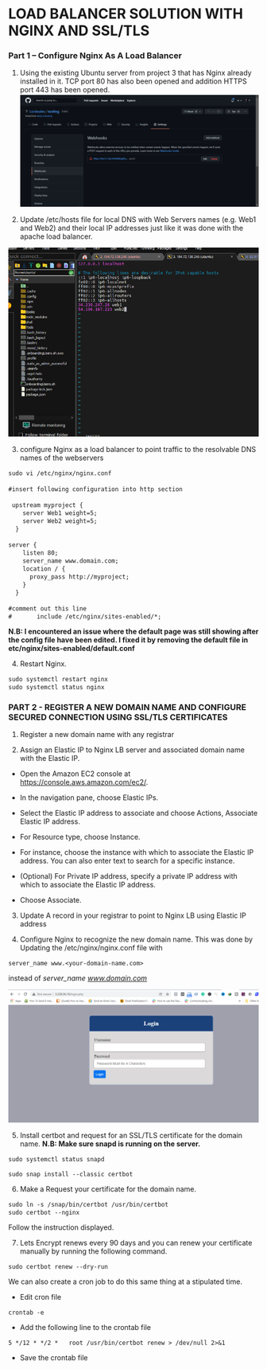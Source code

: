 # LOAD BALANCER SOLUTION WITH NGINX AND SSL/TLS

### Part 1 – Configure Nginx As A Load Balancer
1. Using the existing Ubuntu server from project 3 that has Nginx already installed in it. TCP port 80 has also been opened and addition HTTPS port 443 has been opened.
![](Images/webhook.PNG)


2. Update /etc/hosts file for local DNS with Web Servers names (e.g. Web1 and Web2) and their local IP addresses just like it was done with the apache load balancer.

![](Images/etcHosts.PNG)

3. configure Nginx as a load balancer to point traffic to the resolvable DNS names of the webservers
```
sudo vi /etc/nginx/nginx.conf

#insert following configuration into http section

 upstream myproject {
    server Web1 weight=5;
    server Web2 weight=5;
  }

server {
    listen 80;
    server_name www.domain.com;
    location / {
      proxy_pass http://myproject;
    }
  }

#comment out this line
#       include /etc/nginx/sites-enabled/*;
```

**N.B: I encountered an issue where the default page was still showing after the config file have been edited. I fixed it by removing the default file in etc/nginx/sites-enabled/default.conf** 

4. Restart Nginx.
```
sudo systemctl restart nginx
sudo systemctl status nginx
```


### PART 2 - REGISTER A NEW DOMAIN NAME AND CONFIGURE SECURED CONNECTION USING SSL/TLS CERTIFICATES

1. Register a new domain name with any registrar 

2. Assign an Elastic IP to Nginx LB server and associated domain name with the Elastic IP.

- Open the Amazon EC2 console at https://console.aws.amazon.com/ec2/.

- In the navigation pane, choose Elastic IPs.

- Select the Elastic IP address to associate and choose Actions, Associate Elastic IP address.

- For Resource type, choose Instance.

- For instance, choose the instance with which to associate the Elastic IP address. You can also enter text to search for a specific instance.

- (Optional) For Private IP address, specify a private IP address with which to associate the Elastic IP address.

- Choose Associate.

3. Update A record in your registrar to point to Nginx LB using Elastic IP address

4. Configure Nginx to recognize the new domain name. This was done by Updating the /etc/nginx/nginx.conf file with 
```
server_name www.<your-domain-name.com>
```
 instead of *server_name www.domain.com*

![](Images/elasticIP.PNG)

5. Install certbot and request for an SSL/TLS certificate for the domain name.
**N.B: Make sure snapd is running on the server.**
```
sudo systemctl status snapd
```

```
sudo snap install --classic certbot
```
6. Make a Request your certificate for the domain name.
```
sudo ln -s /snap/bin/certbot /usr/bin/certbot
sudo certbot --nginx
```
Follow the instruction displayed.

7. Lets Encrypt renews every 90 days and you can renew your certificate manually by running the following command.
```
sudo certbot renew --dry-run
```
We can also create a cron job to do this same thing at a stipulated time. 

- Edit cron file
```
crontab -e
```
- Add the following line to the crontab file
```
5 */12 * */2 *   root /usr/bin/certbot renew > /dev/null 2>&1
```
- Save the crontab file
